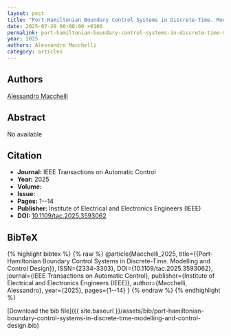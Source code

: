 ```yaml
---
layout: post
title: "Port-Hamiltonian Boundary Control Systems in Discrete-Time. Modelling and Control Design"
date: 2025-07-28 00:00:00 +0100
permalink: port-hamiltonian-boundary-control-systems-in-discrete-time-modelling-and-control-design
year: 2025
authors: Alessandro Macchelli
category: articles
---
```

 
## Authors
[Alessandro Macchelli](authors/alessandro-macchelli)
 
## Abstract
No  available
 
## Citation
- **Journal:** IEEE Transactions on Automatic Control
- **Year:** 2025
- **Volume:** 
- **Issue:** 
- **Pages:** 1--14
- **Publisher:** Institute of Electrical and Electronics Engineers (IEEE)
- **DOI:** [10.1109/tac.2025.3593062](https://doi.org/10.1109/tac.2025.3593062)
 
## BibTeX
{% highlight bibtex %}
{% raw %}
@article{Macchelli_2025,
  title={{Port-Hamiltonian Boundary Control Systems in Discrete-Time. Modelling and Control Design}},
  ISSN={2334-3303},
  DOI={10.1109/tac.2025.3593062},
  journal={IEEE Transactions on Automatic Control},
  publisher={Institute of Electrical and Electronics Engineers (IEEE)},
  author={Macchelli, Alessandro},
  year={2025},
  pages={1--14}
}
{% endraw %}
{% endhighlight %}
 
[Download the bib file]({{ site.baseurl }}/assets/bib/port-hamiltonian-boundary-control-systems-in-discrete-time-modelling-and-control-design.bib)
 
